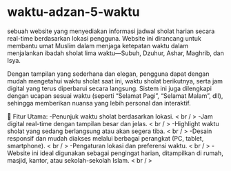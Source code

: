 # waktu-adzan-5-waktu

sebuah website yang menyediakan informasi jadwal sholat harian secara real-time berdasarkan lokasi pengguna. Website ini dirancang untuk membantu umat Muslim dalam menjaga ketepatan waktu dalam menjalankan ibadah sholat lima waktu—Subuh, Dzuhur, Ashar, Maghrib, dan Isya.

Dengan tampilan yang sederhana dan elegan, pengguna dapat dengan mudah mengetahui waktu sholat saat ini, waktu sholat berikutnya, serta jam digital yang terus diperbarui secara langsung. Sistem ini juga dilengkapi dengan ucapan sesuai waktu (seperti “Selamat Pagi”, “Selamat Malam”, dll), sehingga memberikan nuansa yang lebih personal dan interaktif.

🔑 Fitur Utama:
-Penunjuk waktu sholat berdasarkan lokasi. < br / >
-Jam digital real-time dengan tampilan besar dan jelas. < br / >
-Highlight waktu sholat yang sedang berlangsung atau akan segera tiba. < br / >
-Desain responsif dan mudah diakses melalui berbagai perangkat (PC, tablet, smartphone). < br / >
-Pengaturan lokasi dan preferensi waktu. < br / >
-Website ini ideal digunakan sebagai pengingat harian, ditampilkan di rumah, masjid, kantor, atau sekolah-sekolah Islam. < br / >
